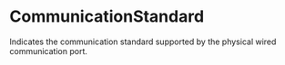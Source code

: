 CommunicationStandard
=====================

Indicates the communication standard supported by the physical wired communication port.
